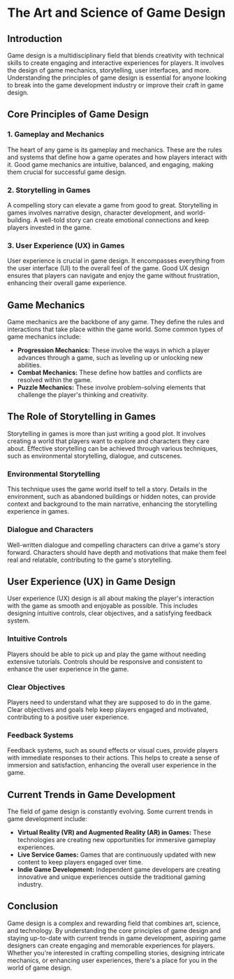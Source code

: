 # The Art and Science of Game Design

## Introduction

Game design is a multidisciplinary field that blends creativity with technical skills to create engaging and interactive experiences for players. It involves the design of game mechanics, storytelling, user interfaces, and more. Understanding the principles of game design is essential for anyone looking to break into the game development industry or improve their craft in game design.

## Core Principles of Game Design

### 1. Gameplay and Mechanics

The heart of any game is its gameplay and mechanics. These are the rules and systems that define how a game operates and how players interact with it. Good game mechanics are intuitive, balanced, and engaging, making them crucial for successful game design.

### 2. Storytelling in Games

A compelling story can elevate a game from good to great. Storytelling in games involves narrative design, character development, and world-building. A well-told story can create emotional connections and keep players invested in the game.

### 3. User Experience (UX) in Games

User experience is crucial in game design. It encompasses everything from the user interface (UI) to the overall feel of the game. Good UX design ensures that players can navigate and enjoy the game without frustration, enhancing their overall game experience.

## Game Mechanics

Game mechanics are the backbone of any game. They define the rules and interactions that take place within the game world. Some common types of game mechanics include:

- **Progression Mechanics:** These involve the ways in which a player advances through a game, such as leveling up or unlocking new abilities.
- **Combat Mechanics:** These define how battles and conflicts are resolved within the game.
- **Puzzle Mechanics:** These involve problem-solving elements that challenge the player's thinking and creativity.

## The Role of Storytelling in Games

Storytelling in games is more than just writing a good plot. It involves creating a world that players want to explore and characters they care about. Effective storytelling can be achieved through various techniques, such as environmental storytelling, dialogue, and cutscenes.

### Environmental Storytelling

This technique uses the game world itself to tell a story. Details in the environment, such as abandoned buildings or hidden notes, can provide context and background to the main narrative, enhancing the storytelling experience in games.

### Dialogue and Characters

Well-written dialogue and compelling characters can drive a game's story forward. Characters should have depth and motivations that make them feel real and relatable, contributing to the game's storytelling.

## User Experience (UX) in Game Design

User experience (UX) design is all about making the player's interaction with the game as smooth and enjoyable as possible. This includes designing intuitive controls, clear objectives, and a satisfying feedback system.

### Intuitive Controls

Players should be able to pick up and play the game without needing extensive tutorials. Controls should be responsive and consistent to enhance the user experience in the game.

### Clear Objectives

Players need to understand what they are supposed to do in the game. Clear objectives and goals help keep players engaged and motivated, contributing to a positive user experience.

### Feedback Systems

Feedback systems, such as sound effects or visual cues, provide players with immediate responses to their actions. This helps to create a sense of immersion and satisfaction, enhancing the overall user experience in the game.

## Current Trends in Game Development

The field of game design is constantly evolving. Some current trends in game development include:

- **Virtual Reality (VR) and Augmented Reality (AR) in Games:** These technologies are creating new opportunities for immersive gameplay experiences.
- **Live Service Games:** Games that are continuously updated with new content to keep players engaged over time.
- **Indie Game Development:** Independent game developers are creating innovative and unique experiences outside the traditional gaming industry.

## Conclusion

Game design is a complex and rewarding field that combines art, science, and technology. By understanding the core principles of game design and staying up-to-date with current trends in game development, aspiring game designers can create engaging and memorable experiences for players. Whether you're interested in crafting compelling stories, designing intricate mechanics, or enhancing user experiences, there's a place for you in the world of game design.
